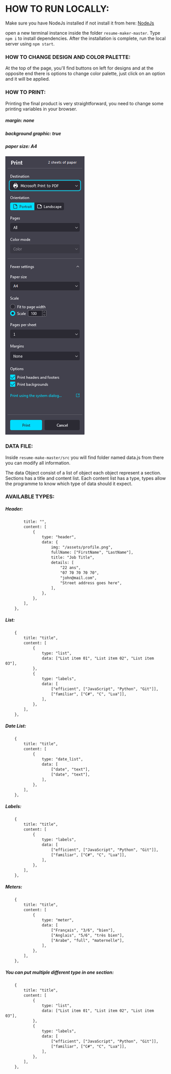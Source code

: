 # HOW TO RUN LOCALLY:

Make sure you have NodeJs installed if not install it from here: [NodeJs](https://nodejs.org/en/download/)

open a new terminal instance inside the folder `resume-maker-master`.
Type `npm i` to install dependencies.
After the installation is complete, run the local server using `npm start`.

### HOW TO CHANGE DESIGN AND COLOR PALETTE:

At the top of the page, you'll find buttons on left for designs and at the opposite end there is options to change color palette, just click on an option and it will be applied.

### HOW TO PRINT:

Printing the final product is very straightforward, you need to change some printing variables in your browser.

##### margin: none

##### background graphic: true

##### paper size: A4

![](/public/screenshots/print.png)

### DATA FILE:

Inside `resume-make-master/src` you will find folder named data.js from there you can modify all information.

The data Object consist of a list of object each object represent a section.
Sections has a title and content list.
Each content list has a type, types allow the programme to know which type of data should it expect.

### AVAILABLE TYPES:

##### Header:

```{
        title: "",
        content: [
            {
                type: "header",
                data: {
                    img: "/assets/profile.png",
                    fullName: ["FirstName", "LastName"],
                    title: "Job Title",
                    details: [
                        "22 ans",
                        "07 70 70 70 70",
                        "john@mail.com",
                        "Street address goes here",
                    ],
                },
            },
        ],
    },
```

##### List:

```
    {
        title: "title",
        content: [
            {
                type: "list",
                data: ["List item 01", "List item 02", "List item 03"],
            },
            {
                type: "labels",
                data: [
                    ["efficient", ["JavaScript", "Python", "Git"]],
                    ["familiar", ["C#", "C", "Lua"]],
                ],
            },
        ],
    },
```

##### Date List:

```
    {
        title: "title",
        content: [
            {
                type: "date_list",
                data: [
                    ["date", "text"],
                    ["date", "text"],
                ],
            },
        ],
    },
```

##### Labels:

```
    {
        title: "title",
        content: [
            {
                type: "labels",
                data: [
                    ["efficient", ["JavaScript", "Python", "Git"]],
                    ["familiar", ["C#", "C", "Lua"]],
                ],
            },
        ],
    },
```

##### Meters:

```
    {
        title: "title",
        content: [
            {
                type: "meter",
                data: [
                    ["Français", "3/6", "bien"],
                    ["Anglais", "5/6", "très bien"],
                    ["Arabe", "full", "maternelle"],
                ],
            },
        ],
    },
```

##### You can put multiple different type in one section:

```
    {
        title: "title",
        content: [
            {
                type: "list",
                data: ["List item 01", "List item 02", "List item 03"],
            },
            {
                type: "labels",
                data: [
                    ["efficient", ["JavaScript", "Python", "Git"]],
                    ["familiar", ["C#", "C", "Lua"]],
                ],
            },
        ],
    },
```
